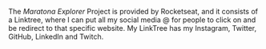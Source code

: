 <p>
    The <i>Maratona Explorer</i> Project is provided by Rocketseat, and it consists of a Linktree, where I can put all my social media @ for people to click on and be redirect to that specific website. My LinkTree has my Instagram, Twitter, GitHub, LinkedIn and Twitch. 
</p>
